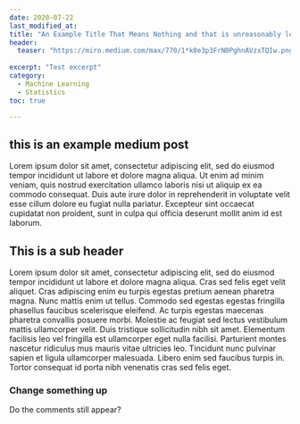 ```yaml
---
date: 2020-07-22
last_modified_at: 
title: "An Example Title That Means Nothing and that is unreasonably long"
header:
  teaser: "https://miro.medium.com/max/770/1*k0e3p3FrN0PghnAVzxTQIw.png"
  
excerpt: "Test excerpt"
category:
  - Machine Learning
  - Statistics
toc: true

---
```


<!-- <figure style="display: block;text-align: center;margin:0px;">
  <img style="width:20em;height:auto;" src="https://miro.medium.com/max/770/1*k0e3p3FrN0PghnAVzxTQIw.png"/>
  <figcaption >Fig 1. This is my caption</figcaption>
</figure> -->

## this is an example medium post
Lorem ipsum dolor sit amet, consectetur adipiscing elit, sed do eiusmod tempor incididunt ut labore et dolore magna aliqua. Ut enim ad minim veniam, quis nostrud exercitation ullamco laboris nisi ut aliquip ex ea commodo consequat. Duis aute irure dolor in reprehenderit in voluptate velit esse cillum dolore eu fugiat nulla pariatur. Excepteur sint occaecat cupidatat non proident, sunt in culpa qui officia deserunt mollit anim id est laborum.
## This is a sub header
Lorem ipsum dolor sit amet, consectetur adipiscing elit, sed do eiusmod tempor incididunt ut labore et dolore magna aliqua. Cras sed felis eget velit aliquet. Cras adipiscing enim eu turpis egestas pretium aenean pharetra magna. Nunc mattis enim ut tellus. Commodo sed egestas egestas fringilla phasellus faucibus scelerisque eleifend. Ac turpis egestas maecenas pharetra convallis posuere morbi. Molestie ac feugiat sed lectus vestibulum mattis ullamcorper velit. Duis tristique sollicitudin nibh sit amet. Elementum facilisis leo vel fringilla est ullamcorper eget nulla facilisi. Parturient montes nascetur ridiculus mus mauris vitae ultricies leo. Tincidunt nunc pulvinar sapien et ligula ullamcorper malesuada. Libero enim sed faucibus turpis in. Tortor consequat id porta nibh venenatis cras sed felis eget.

### Change something up
Do the comments still appear?
